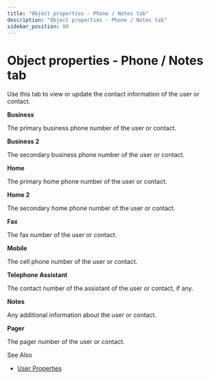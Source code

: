 ```yaml
---
title: "Object properties - Phone / Notes tab"
description: "Object properties - Phone / Notes tab"
sidebar_position: 80
---
```


# Object properties - Phone / Notes tab

Use this tab to view or update the contact information of the user or contact.

**Business**

The primary business phone number of the user or contact.

**Business 2**

The secondary business phone number of the user or contact.

**Home**

The primary home phone number of the user or contact.

**Home 2**

The secondary home phone number of the user or contact.

**Fax**

The fax number of the user or contact.

**Mobile**

The cell phone number of the user or contact.

**Telephone Assistant**

The contact number of the assistant of the user or contact, if any.

**Notes**

Any additional information about the user or contact.

**Pager**

The pager number of the user or contact.

See Also

- [User Properties](/docs/directorymanager/11.0/portal/user/properties/overview.md)
